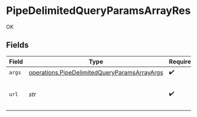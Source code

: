# PipeDelimitedQueryParamsArrayRes

OK


## Fields

| Field                                                                                                                                                                                                                                                                                                                                                                                                                                                                 | Type                                                                                                                                                                                                                                                                                                                                                                                                                                                                  | Required                                                                                                                                                                                                                                                                                                                                                                                                                                                              | Description                                                                                                                                                                                                                                                                                                                                                                                                                                                           | Example                                                                                                                                                                                                                                                                                                                                                                                                                                                               |
| --------------------------------------------------------------------------------------------------------------------------------------------------------------------------------------------------------------------------------------------------------------------------------------------------------------------------------------------------------------------------------------------------------------------------------------------------------------------- | --------------------------------------------------------------------------------------------------------------------------------------------------------------------------------------------------------------------------------------------------------------------------------------------------------------------------------------------------------------------------------------------------------------------------------------------------------------------- | --------------------------------------------------------------------------------------------------------------------------------------------------------------------------------------------------------------------------------------------------------------------------------------------------------------------------------------------------------------------------------------------------------------------------------------------------------------------- | --------------------------------------------------------------------------------------------------------------------------------------------------------------------------------------------------------------------------------------------------------------------------------------------------------------------------------------------------------------------------------------------------------------------------------------------------------------------- | --------------------------------------------------------------------------------------------------------------------------------------------------------------------------------------------------------------------------------------------------------------------------------------------------------------------------------------------------------------------------------------------------------------------------------------------------------------------- |
| `args`                                                                                                                                                                                                                                                                                                                                                                                                                                                                | [operations.PipeDelimitedQueryParamsArrayArgs](../../models/operations/pipedelimitedqueryparamsarrayargs.md)                                                                                                                                                                                                                                                                                                                                                          | :heavy_check_mark:                                                                                                                                                                                                                                                                                                                                                                                                                                                    | N/A                                                                                                                                                                                                                                                                                                                                                                                                                                                                   |                                                                                                                                                                                                                                                                                                                                                                                                                                                                       |
| `url`                                                                                                                                                                                                                                                                                                                                                                                                                                                                 | *str*                                                                                                                                                                                                                                                                                                                                                                                                                                                                 | :heavy_check_mark:                                                                                                                                                                                                                                                                                                                                                                                                                                                    | N/A                                                                                                                                                                                                                                                                                                                                                                                                                                                                   | http://localhost:35123/anything/queryParams/pipe/array?arrParam=test\|test2&arrParamExploded=1&arrParamExploded=2&mapParam=key1\|val1\|key2\|val2&objParam=any\|any\|bigint\|8821239038968084\|bigintStr\|9223372036854775808\|bool\|true\|boolOpt\|true\|date\|2020-01-01\|dateTime\|2020-01-01T00%3A00%3A00.000001Z\|decimal\|3.141592653589793\|decimalStr\|3.14159265358979344719667586\|enum\|one\|float32\|1.1\|int\|1\|int32\|1\|int32Enum\|55\|intEnum\|2\|num\|1.1\|str\|test\|strOpt\|testOptional |